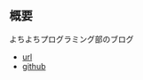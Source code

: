 ## 概要
よちよちプログラミング部のブログ
* [url](https://yochiyochi-program.github.io/blog/)
* [github](https://github.com/yochiyochi-program/blog)